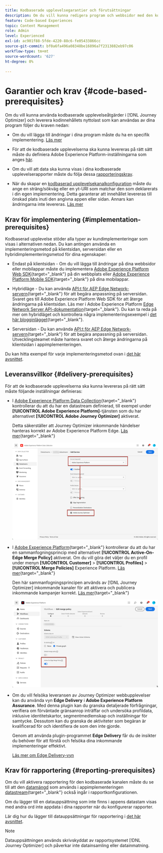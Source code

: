 ```yaml
---
title: Kodbaserade upplevelsegarantier och förutsättningar
description: Om du vill kunna redigera program och webbsidor med den kodbaserade funktionen i Journey Optimizer följer du kraven på den här sidan
feature: Code-based Experiences
topic: Content Management
role: Admin
level: Experienced
exl-id: ac901f88-5fde-4220-88c6-fe05433866cc
source-git-commit: bf0a6fa496a08348be16896a7f2313882eb97c06
workflow-type: tm+mt
source-wordcount: '627'
ht-degree: 0%

---
```


# Garantier och krav {#code-based-prerequisites}

Om du vill kunna använda kodbaserade upplevelseåtgärder i [!DNL Journey Optimizer] och leverera kodinnehållets nyttolast som kan användas av dina program följer du kraven nedan:

* Om du vill lägga till ändringar i dina program måste du ha en specifik implementering. [Läs mer](#implementation-prerequisites)

* För att de kodbaserade upplevelserna ska kunna levereras på rätt sätt måste du definiera Adobe Experience Platform-inställningarna som anges [här](#delivery-prerequisites).

* Om du vill att data ska kunna visas i dina kodbaserade upplevelserapporter måste du följa dessa [rapporteringskrav](#reporting-prerequisites).

* När du skapar en [kodbaserad upplevelsekanalkonfiguration](code-based-configuration.md) måste du ange en sträng/sökväg eller en yt-URI som matchar den som deklarerats i din egen implementering. Detta garanterar att innehållet levereras till önskad plats inuti den angivna appen eller sidan. Annars kan ändringarna inte levereras. [Läs mer](code-based-surface.md)

## Krav för implementering {#implementation-prerequisites}

Kodbaserad upplevelse stöder alla typer av kundimplementeringar som visas i alternativen nedan. Du kan antingen använda en implementeringsmetod på klientsidan, serversidan eller en hybridimplementeringsmetod för dina egenskaper:

* Endast på klientsidan - Om du vill lägga till ändringar på dina webbsidor eller mobilappar måste du implementera [Adobe Experience Platform Web SDK](https://experienceleague.adobe.com/docs/platform-learn/implement-web-sdk/overview.html){target="_blank"} på din webbplats eller [Adobe Experience Platform Mobile SDK](https://developer.adobe.com/client-sdks/documentation/){target="_blank"} på dina mobilappar.

* Hybridläge - Du kan använda [API:t för AEP Edge Network-servern](https://experienceleague.adobe.com/docs/experience-platform/edge-network-server-api/data-collection/interactive-data-collection.html){target="_blank"} för att begära anpassning på serversidan. Svaret ges till Adobe Experience Platform Web SDK för att återge ändringarna på klientsidan. Läs mer i Adobe Experience Platform [Edge Network Server API-dokumentation](https://experienceleague.adobe.com/docs/experience-platform/edge-network-server-api/overview.html){target="_blank"}. Du kan ta reda på mer om hybridläget och kontrollera några implementeringsexempel i [det här blogginlägget](https://blog.developer.adobe.com/hybrid-personalization-in-the-adobe-experience-platform-web-sdk-6a1bb674bf41){target="_blank"}.

* Serversidan - Du kan använda [API:t för AEP Edge Network-servern](https://experienceleague.adobe.com/docs/experience-platform/edge-network-server-api/data-collection/interactive-data-collection.html){target="_blank"} för att begära anpassning på serversidan. Utvecklingsteamet måste hantera svaret och återge ändringarna på klientsidan i appimplementeringen.

Du kan hitta exempel för varje implementeringsmetod ovan i [det här avsnittet](code-based-implementation-samples.md).

## Leveransvillkor {#delivery-prerequisites}

För att de kodbaserade upplevelserna ska kunna levereras på rätt sätt måste följande inställningar definieras:

* I [Adobe Experience Platform Data Collection](https://experienceleague.adobe.com/docs/experience-platform/edge/datastreams/overview.html){target="_blank"} kontrollerar du att du har en datastream definierad, till exempel under **[!UICONTROL Adobe Experience Platform]**-tjänsten som du har alternativet **[!UICONTROL Adobe Journey Optimizer]** aktiverat.

  Detta säkerställer att Journey Optimizer inkommande händelser hanteras korrekt av Adobe Experience Platform Edge. [Läs mer](https://experienceleague.adobe.com/docs/experience-platform/edge/datastreams/configure.html){target="_blank"}

  ![](../web/assets/web-aep-datastream-ajo.png)

* I [Adobe Experience Platform](https://experienceleague.adobe.com/docs/experience-platform/profile/home.html?lang=sv){target="_blank"} kontrollerar du att du har en sammanfogningsprincip med alternativet **[!UICONTROL Active-On-Edge Merge Policy]** aktiverat. Om du vill göra det väljer du en profil under menyn **[!UICONTROL Customer]** > **[!UICONTROL Profiles]** > **[!UICONTROL Merge Policies]** Experience Platform. [Läs mer](https://experienceleague.adobe.com/docs/experience-platform/profile/merge-policies/ui-guide.html#configure){target="_blank"}

  Den här sammanfogningsprincipen används av [!DNL Journey Optimizer] inkommande kanaler för att aktivera och publicera inkommande kampanjer korrekt. [Läs mer](https://experienceleague.adobe.com/docs/experience-platform/profile/merge-policies/ui-guide.html){target="_blank"}

  ![](../web/assets/web-aep-merge-policy.png)

* Om du vill felsöka leveransen av Journey Optimizer webbupplevelser kan du använda vyn **Edge Delivery** i **Adobe Experience Platform Assurance**. Med denna plugin kan du granska detaljerade förfrågningar, verifiera om förväntade gränsanrop inträffar och undersöka profildata, inklusive identitetskartor, segmentmedlemskap och inställningar för samtycke. Dessutom kan du granska de aktiviteter som begäran är kvalificerad för och identifiera de som den inte gjorde.

  Genom att använda plugin-programmet **Edge Delivery** får du de insikter du behöver för att förstå och felsöka dina inkommande implementeringar effektivt.

  [Läs mer om Edge Delivery-vyn](https://experienceleague.adobe.com/en/docs/experience-platform/assurance/view/edge-delivery)

## Krav för rapportering {#reporting-prerequisites}

Om du vill aktivera rapportering för den kodbaserade kanalen måste du se till att den [datamängd](../data/get-started-datasets.md) som används i appimplementeringen [datastream](https://experienceleague.adobe.com/docs/experience-platform/datastreams/overview.html){target="_blank"} också ingår i rapportkonfigurationen.

Om du lägger till en datauppsättning som inte finns i appens datastam visas med andra ord inte appdata i dina rapporter när du konfigurerar rapporter.

Lär dig hur du lägger till datauppsättningar för rapportering i [det här avsnittet](../reports/reporting-configuration.md#add-datasets).

>[!NOTE]
>
>Datauppsättningen används skrivskyddat av rapportsystemet [!DNL Journey Optimizer] och påverkar inte datainsamling eller datainmatning.
